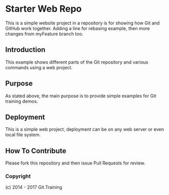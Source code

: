 # Starter Web Repo

This is a simple website project in a repository is for showing how Git and GitHub work together. Adding a line for rebasing example, then 
more changes from myFeature branch too.

## Introduction

This example shows different parts of the Git repository and various commands using a web project.

## Purpose

As stated above, the main purpose is to provide simple examples for Git training demos.

## Deployment

This is a simple web project, deployment can be on any web server or even local file system.

## How To Contribute

Please fork this repository and then issue Pull Requests for review.

### Copyright

(c) 2014 - 2017 Git.Training